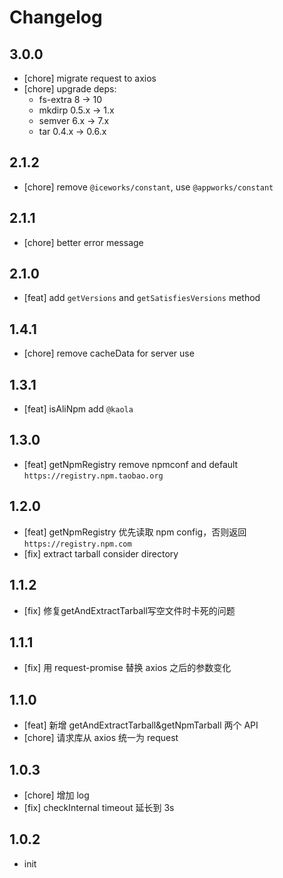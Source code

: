# Changelog

## 3.0.0

- [chore] migrate request to axios
- [chore] upgrade deps:
  - fs-extra 8 -> 10
  - mkdirp 0.5.x -> 1.x
  - semver 6.x -> 7.x
  - tar 0.4.x -> 0.6.x

## 2.1.2

- [chore] remove `@iceworks/constant`, use `@appworks/constant`

## 2.1.1

- [chore] better error message

## 2.1.0

- [feat] add `getVersions` and `getSatisfiesVersions` method

## 1.4.1

- [chore] remove cacheData for server use

## 1.3.1

- [feat] isAliNpm add `@kaola`

## 1.3.0

- [feat] getNpmRegistry remove npmconf and default `https://registry.npm.taobao.org`

## 1.2.0

- [feat] getNpmRegistry 优先读取 npm config，否则返回 `https://registry.npm.com`
- [fix] extract tarball consider directory

## 1.1.2

- [fix] 修复getAndExtractTarball写空文件时卡死的问题

## 1.1.1

- [fix] 用 request-promise 替换 axios 之后的参数变化

## 1.1.0

- [feat] 新增 getAndExtractTarball&getNpmTarball 两个 API
- [chore] 请求库从 axios 统一为 request

## 1.0.3

- [chore] 增加 log
- [fix] checkInternal timeout 延长到 3s

## 1.0.2

- init
